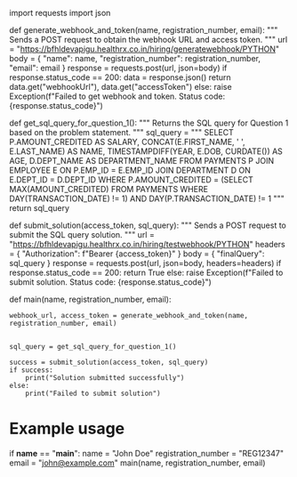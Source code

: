 import requests
import json

def generate_webhook_and_token(name, registration_number, email):
    """
    Sends a POST request to obtain the webhook URL and access token.
    """
    url = "https://bfhldevapigu.healthrx.co.in/hiring/generatewebhook/PYTHON"
    body = {
        "name": name,
        "registration_number": registration_number,
        "email": email
    }
    response = requests.post(url, json=body)
    if response.status_code == 200:
        data = response.json()
        return data.get("webhookUrl"), data.get("accessToken")
    else:
        raise Exception(f"Failed to get webhook and token. Status code: {response.status_code}")

def get_sql_query_for_question_1():
    """
    Returns the SQL query for Question 1 based on the problem statement.
    """
    sql_query = """
    SELECT P.AMOUNT_CREDITED AS SALARY,
           CONCAT(E.FIRST_NAME, ' ', E.LAST_NAME) AS NAME,
           TIMESTAMPDIFF(YEAR, E.DOB, CURDATE()) AS AGE,
           D.DEPT_NAME AS DEPARTMENT_NAME
    FROM PAYMENTS P
    JOIN EMPLOYEE E ON P.EMP_ID = E.EMP_ID
    JOIN DEPARTMENT D ON E.DEPT_ID = D.DEPT_ID
    WHERE P.AMOUNT_CREDITED = (SELECT MAX(AMOUNT_CREDITED) FROM PAYMENTS WHERE DAY(TRANSACTION_DATE) != 1)
      AND DAY(P.TRANSACTION_DATE) != 1
    """
    return sql_query

def submit_solution(access_token, sql_query):
    """
    Sends a POST request to submit the SQL query solution.
    """
    url = "https://bfhldevapigu.healthrx.co.in/hiring/testwebhook/PYTHON"
    headers = {
        "Authorization": f"Bearer {access_token}"
    }
    body = {
        "finalQuery": sql_query
    }
    response = requests.post(url, json=body, headers=headers)
    if response.status_code == 200:
        return True
    else:
        raise Exception(f"Failed to submit solution. Status code: {response.status_code}")

def main(name, registration_number, email):
    
    webhook_url, access_token = generate_webhook_and_token(name, registration_number, email)
    
  
    sql_query = get_sql_query_for_question_1()
  
    success = submit_solution(access_token, sql_query)
    if success:
        print("Solution submitted successfully")
    else:
        print("Failed to submit solution")

# Example usage
if __name__ == "__main__":
    name = "John Doe"
    registration_number = "REG12347"
    email = "john@example.com"
    main(name, registration_number, email)
